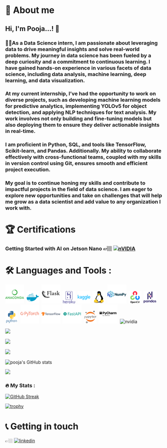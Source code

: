 # 🚀 About me
## Hi, I'm Pooja...! 👋

### 👩‍💻As a Data Science intern, I am passionate about leveraging data to drive meaningful insights and solve real-world problems. My journey in data science has been fueled by a deep curiosity and a commitment to continuous learning. I have gained hands-on experience in various facets of data science, including data analysis, machine learning, deep learning, and data visualization.

### At my current internship, I’ve had the opportunity to work on diverse projects, such as developing machine learning models for predictive analytics, implementing YOLOv5 for object detection, and applying NLP techniques for text analysis. My work involves not only building and fine-tuning models but also deploying them to ensure they deliver actionable insights in real-time.

### I am proficient in Python, SQL, and tools like TensorFlow, Scikit-learn, and Pandas. Additionally. My ability to collaborate effectively with cross-functional teams, coupled with my skills in version control using Git, ensures smooth and efficient project execution.

### My goal is to continue honing my skills and contribute to impactful projects in the field of data science. I am eager to explore new opportunities and take on challenges that will help me grow as a data scientist and add value to any organization I work with.

# 🏆 Certifications 


### Getting Started with AI on Jetson Nano 👉🏼 [![nVIDIA](https://img.shields.io/badge/nVIDIA-%2376B900.svg?style=for-the-badge&logo=nVIDIA&logoColor=white)](https://learn.nvidia.com/certificates?id=cZW8W-UXSI2hwCnwH1F-tg)






# :hammer_and_wrench: Languages and Tools :

<div>
  <img src="https://github.com/devicons/devicon/blob/master/icons/anaconda/anaconda-original-wordmark.svg" title="Anaconda" alt="Anaconda" width="60" height="60"/>&nbsp;
  <img src="https://github.com/devicons/devicon/blob/master/icons/docker/docker-plain.svg" title="Docker" alt="Docker" width="40" height="40"/>&nbsp;
  <img src="https://github.com/devicons/devicon/blob/master/icons/flask/flask-original-wordmark.svg" title="Flask" alt="Flask" width="60" height="60"/>&nbsp;
  <img src="https://github.com/devicons/devicon/blob/master/icons/heroku/heroku-original-wordmark.svg" title="heroku" alt="heroku" width="40" height="40"/>&nbsp;
  <img src="https://github.com/devicons/devicon/blob/master/icons/kaggle/kaggle-original-wordmark.svg" title="kaggle" alt="kaggle" width="40" height="40"/>&nbsp;
  <img src="https://github.com/devicons/devicon/blob/master/icons/linux/linux-original.svg" title="linux" alt="linux" width="40" height="40"/>&nbsp;
  <img src="https://github.com/devicons/devicon/blob/master/icons/numpy/numpy-original-wordmark.svg" title="numpy" alt="numpy" width="60" height="60"/>&nbsp;
  <img src="https://github.com/devicons/devicon/blob/master/icons/opencv/opencv-original-wordmark.svg" title="opencv" alt="opencv" width="40" height="40"/>&nbsp;
  <img src="https://github.com/devicons/devicon/blob/master/icons/pandas/pandas-original-wordmark.svg" title="pandas" alt="pandas" width="40" height="40"/>&nbsp;
  <img src="https://github.com/devicons/devicon/blob/master/icons/python/python-original-wordmark.svg" title="python" alt="python" width="40" height="40"/>&nbsp;
  <img src="https://github.com/devicons/devicon/blob/master/icons/pytorch/pytorch-plain-wordmark.svg" title="pytorch" alt="pytorch" width="60" height="60"/>&nbsp;
  <img src="https://github.com/devicons/devicon/blob/master/icons/tensorflow/tensorflow-original-wordmark.svg" title="tensorflow" alt="tensorflow" width="60" height="60"/>&nbsp;
  <img src="https://github.com/devicons/devicon/blob/master/icons/fastapi/fastapi-original-wordmark.svg" title="fastai" alt="fastai" width="60" height="60"/>&nbsp;
  <img src="https://github.com/devicons/devicon/blob/master/icons/jupyter/jupyter-original-wordmark.svg" title="jupyter" alt="jupyter" width="40" height="40"/>&nbsp;
  <img src="https://github.com/devicons/devicon/blob/master/icons/pycharm/pycharm-original-wordmark.svg" title="pycharm" alt="pycharm" width="60" height="60"/>&nbsp;
  <img src="https://github.com/pooja-anil-thakur/pooja-anil-thakur/blob/main/nvidia-wordmark.svg" title="nvidia" alt="nvidia" width="60" height="60"/>&nbsp;

</div>

![](https://hits.seeyoufarm.com/api/count/incr/badge.svg?url=https%3A%2F%2Fgithub.com%2Fpooja-anil-thakur1212%2Fhit-counter)

![](https://github-profile-summary-cards.vercel.app/api/cards/profile-details?username=pooja-anil-thakur&theme=vue)

![](https://activity-graph.herokuapp.com/graph?username=pooja-anil-thakur&theme=minimal)

![pooja's GitHub stats](https://github-readme-stats.vercel.app/api?username=pooja-anil-thakur&show_icons=true&theme=radical)

![](https://github-readme-stats.vercel.app/api/top-langs/?username=pooja-anil-thakur)

### :fire: My Stats :

[![GitHub Streak](http://github-readme-streak-stats.herokuapp.com?user=pooja-anil-thakur&theme=dark&hide_border=true&background=550892&fire=04F1FF&ring=0CFF00&currStreakLabel=FDFF0C&currStreakNum=00FDFF&sideNums=FDFF0A&sideLabels=17FFEA&dates=FFBE02&stroke=0CEDFF&border=25FF0F)](https://git.io/streak-stats)



[![trophy](https://github-profile-trophy.vercel.app/?username=pooja-anil-thakur&theme=algolia)](https://github.com/pooja-anil-thakur/github-profile-trophy)









# 📞 Getting in touch

👉🏼 [![linkedin](https://img.shields.io/badge/linkedin-0A66C2?style=for-the-badge&logo=linkedin&logoColor=white)](https://www.linkedin.com/in/pooja-thakur-ba804520a/)



